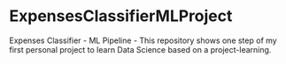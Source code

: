 # ExpensesClassifierMLProject
Expenses Classifier - ML Pipeline - This repository shows one step of my first personal project to learn Data Science based on a project-learning.
